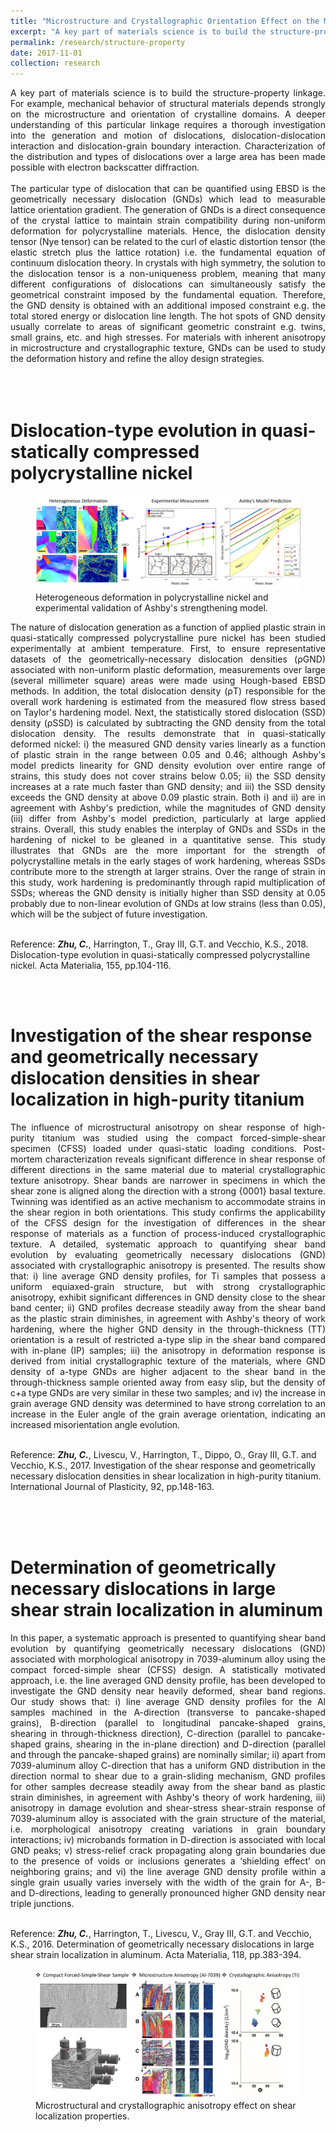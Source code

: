 ```yaml
---
title: "Microstructure and Crystallographic Orientation Effect on the Mechanical Behavior of Materials "
excerpt: "A key part of materials science is to build the structure-property linkage. For example, mechanical behavior of structural materials depends strongly on the microstructure and orientation of crystalline domains. A deeper understanding of this particular linkage requires an thorough investigation into the generation and motion of dislocations, dislocation-dislocation interaction and dislocation-grain boundary interaction. Characterization of the distribution and types of dislocations over a large area has been made possible with electron backscatter diffraction <br/><img src='/images/microstructure-anisotropy.jpg'>"
permalink: /research/structure-property
date: 2017-11-01
collection: research
---
```


<div style="text-align: justify"> A key part of materials science is to build the structure-property linkage. For example, mechanical behavior of structural materials depends strongly on the microstructure and orientation of crystalline domains. A deeper understanding of this particular linkage requires a thorough investigation into the generation and motion of dislocations, dislocation-dislocation interaction and dislocation-grain boundary interaction. Characterization of the distribution and types of dislocations over a large area has been made possible with electron backscatter diffraction. </div>
<br />

<div style="text-align: justify"> The particular type of dislocation that can be quantified using EBSD is the geometrically necessary dislocation (GNDs) which lead to measurable lattice orientation gradient. The generation of GNDs is a direct consequence of the crystal lattice to maintain strain compatibility during non-uniform deformation for polycrystalline materials. Hence, the dislocation density tensor (Nye tensor) can be related to the curl of elastic distortion tensor (the elastic stretch plus the lattice rotation) i.e. the fundamental equation of continuum dislocation theory. In crystals with high symmetry, the solution to the dislocation tensor is a non-uniqueness problem, meaning that many different configurations of dislocations can simultaneously satisfy the geometrical constraint imposed by the fundamental equation. Therefore, the GND density is obtained with an additional imposed constraint e.g. the total stored energy or dislocation line length. The hot spots of GND density usually correlate to areas of significant geometric constraint e.g. twins, small grains, etc. and high stresses. For materials with inherent anisotropy in microstructure and crystallographic texture, GNDs can be used to study the deformation history and refine the alloy design strategies.</div>

<br />
<br />
<br />

Dislocation-type evolution in quasi-statically compressed polycrystalline nickel
=====
<figure>
    <img src='/images/Ni-compression.jpg' class="center"> 
    <figcaption> Heterogeneous deformation in polycrystalline nickel and experimental validation of Ashby's strengthening model.</figcaption>
</figure>

<div style="text-align: justify"> The nature of dislocation generation as a function of applied plastic strain in quasi-statically compressed polycrystalline pure nickel has been studied experimentally at ambient temperature. First, to ensure representative datasets of the geometrically-necessary dislocation densities (ρGND) associated with non-uniform plastic deformation, measurements over large (several millimeter square) areas were made using Hough-based EBSD methods. In addition, the total dislocation density (ρT) responsible for the overall work hardening is estimated from the measured flow stress based on Taylor's hardening model. Next, the statistically stored dislocation (SSD) density (ρSSD) is calculated by subtracting the GND density from the total dislocation density. The results demonstrate that in quasi-statically deformed nickel: i) the measured GND density varies linearly as a function of plastic strain in the range between 0.05 and 0.46; although Ashby's model predicts linearity for GND density evolution over entire range of strains, this study does not cover strains below 0.05; ii) the SSD density increases at a rate much faster than GND density; and iii) the SSD density exceeds the GND density at above 0.09 plastic strain. Both i) and ii) are in agreement with Ashby's prediction, while the magnitudes of GND density (iii) differ from Ashby's model prediction, particularly at large applied strains. Overall, this study enables the interplay of GNDs and SSDs in the hardening of nickel to be gleaned in a quantitative sense. This study illustrates that GNDs are the more important for the strength of polycrystalline metals in the early stages of work hardening, whereas SSDs contribute more to the strength at larger strains. Over the range of strain in this study, work hardening is predominantly through rapid multiplication of SSDs; whereas the GND density is initially higher than SSD density at 0.05 probably due to non-linear evolution of GNDs at low strains (less than 0.05), which will be the subject of future investigation. </div>
<br />

Reference: ***Zhu, C.***, Harrington, T., Gray III, G.T. and Vecchio, K.S., 2018. Dislocation-type evolution in quasi-statically compressed polycrystalline nickel. Acta Materialia, 155, pp.104-116.

<br />
<br />


Investigation of the shear response and geometrically necessary dislocation densities in shear localization in high-purity titanium
====
<div style="text-align: justify"> The influence of microstructural anisotropy on shear response of high-purity titanium was studied using the compact forced-simple-shear specimen (CFSS) loaded under quasi-static loading conditions. Post-mortem characterization reveals significant difference in shear response of different directions in the same material due to material crystallographic texture anisotropy. Shear bands are narrower in specimens in which the shear zone is aligned along the direction with a strong {0001} basal texture. Twinning was identified as an active mechanism to accommodate strains in the shear region in both orientations. This study confirms the applicability of the CFSS design for the investigation of differences in the shear response of materials as a function of process-induced crystallographic texture. A detailed, systematic approach to quantifying shear band evolution by evaluating geometrically necessary dislocations (GND) associated with crystallographic anisotropy is presented. The results show that: i) line average GND density profiles, for Ti samples that possess a uniform equiaxed-grain structure, but with strong crystallographic anisotropy, exhibit significant differences in GND density close to the shear band center; ii) GND profiles decrease steadily away from the shear band as the plastic strain diminishes, in agreement with Ashby's theory of work hardening, where the higher GND density in the through-thickness (TT) orientation is a result of restricted a-type slip in the shear band compared with in-plane (IP) samples; iii) the anisotropy in deformation response is derived from initial crystallographic texture of the materials, where GND density of a-type GNDs are higher adjacent to the shear band in the through-thickness sample oriented away from easy slip, but the density of c+a type GNDs are very similar in these two samples; and iv) the increase in grain average GND density was determined to have strong correlation to an increase in the Euler  angle of the grain average orientation, indicating an increased misorientation angle evolution. </div>
<br />

Reference: ***Zhu, C.***, Livescu, V., Harrington, T., Dippo, O., Gray III, G.T. and Vecchio, K.S., 2017. Investigation of the shear response and geometrically necessary dislocation densities in shear localization in high-purity titanium. International Journal of Plasticity, 92, pp.148-163.

<br />
<br />
<br />

Determination of geometrically necessary dislocations in large shear strain localization in aluminum
====
<div style="text-align: justify"> In this paper, a systematic approach is presented to quantifying shear band evolution by quantifying geometrically necessary dislocations (GND) associated with morphological anisotropy in 7039-aluminum alloy using the compact forced-simple shear (CFSS) design. A statistically motivated approach, i.e. the line averaged GND density profile, has been developed to investigate the GND density near heavily deformed, shear band regions. Our study shows that: i) line average GND density profiles for the Al samples machined in the A-direction (transverse to pancake-shaped grains), B-direction (parallel to longitudinal pancake-shaped grains, shearing in through-thickness direction), C-direction (parallel to pancake-shaped grains, shearing in the in-plane direction) and D-direction (parallel and through the pancake-shaped grains) are nominally similar; ii) apart from 7039-aluminum alloy C-direction that has a uniform GND distribution in the direction normal to shear due to a grain-sliding mechanism, GND profiles for other samples decrease steadily away from the shear band as plastic strain diminishes, in agreement with Ashby's theory of work hardening, iii) anisotropy in damage evolution and shear-stress shear-strain response of 7039-aluminum alloy is associated with the grain structure of the material, i.e. morphological anisotropy creating variations in grain boundary interactions; iv) microbands formation in D-direction is associated with local GND peaks; v) stress-relief crack propagating along grain boundaries due to the presence of voids or inclusions generates a ‘shielding effect’ on neighboring grains; and vi) the line average GND density profile within a single grain usually varies inversely with the width of the grain for A-, B- and D-directions, leading to generally pronounced higher GND density near triple junctions. </div>
<br />

Reference: ***Zhu, C.***, Harrington, T., Livescu, V., Gray III, G.T. and Vecchio, K.S., 2016. Determination of geometrically necessary dislocations in large shear strain localization in aluminum. Acta Materialia, 118, pp.383-394.

<figure>
    <img src='/images/microstructure-anisotropy.jpg' class="center"> 
    <figcaption> Microstructural and crystallographic anisotropy effect on shear localization properties.</figcaption>
</figure>

